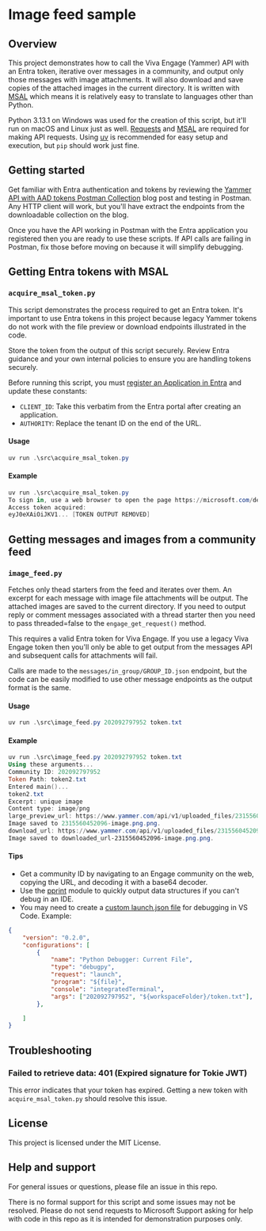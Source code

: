 # Image feed sample

## Overview
This project demonstrates how to call the Viva Engage (Yammer) API with an Entra token, iterative over messages in a community, and output only those messages with image attachments. It will also download and save copies of the attached images in the current directory. It is written with [MSAL](https://learn.microsoft.com/en-us/entra/identity-platform/msal-overview) which means it is relatively easy to translate to languages other than Python.

Python 3.13.1 on Windows was used for the creation of this script, but it'll run on macOS and Linux just as well. [Requests](https://pypi.org/project/requests/) and [MSAL](https://pypi.org/project/msal/) are required for making API requests. Using [uv](https://docs.astral.sh/uv/) is recommended for easy setup and execution, but ```pip``` should work just fine.

## Getting started

Get familiar with Entra authentication and tokens by reviewing the [Yammer API with AAD tokens Postman Collection](https://techcommunity.microsoft.com/blog/viva_engage_blog/yammer-api-with-aad-tokens-postman-collection/857923) blog post and testing in Postman. Any HTTP client will work, but you'll have extract the endpoints from the downloadable collection on the blog. 

Once you have the API working in Postman with the Entra application you registered then you are ready to use these scripts. If API calls are failing in Postman, fix those before moving on because it will simplify debugging.

## Getting Entra tokens with MSAL
### `acquire_msal_token.py`
This script demonstrates the process required to get an Entra token. It's important to use Entra tokens in this project because legacy Yammer tokens do not work with the file preview or download endpoints illustrated in the code.

Store the token from the output of this script securely. Review Entra guidance and your own internal policies to ensure you are handling tokens securely.

Before running this script, you must [register an Application in Entra](https://learn.microsoft.com/en-us/entra/identity-platform/quickstart-register-app) and update these constants:

- ```CLIENT_ID```: Take this verbatim from the Entra portal after creating an application.
- ```AUTHORITY```: Replace the tenant ID on the end of the URL.

#### Usage
```powershell
uv run .\src\acquire_msal_token.py
```

#### Example
```powershell
uv run .\src\acquire_msal_token.py
To sign in, use a web browser to open the page https://microsoft.com/devicelogin and enter the code [CODE APPEARS HERE] to authenticate.
Access token acquired:
eyJ0eXAiOiJKV1... [TOKEN OUTPUT REMOVED]
```

## Getting messages and images from a community feed
### `image_feed.py`

Fetches only thead starters from the feed and iterates over them. An excerpt for each message with image file attachments will be output. The attached images are saved to the current directory. If you need to output reply or comment messages associated with a thread starter then you need to pass threaded=false to the ```engage_get_request()``` method.

This requires a valid Entra token for Viva Engage. If you use a legacy Viva Engage token then you'll only be able to get output from the messages API and subsequent calls for attachments will fail.

Calls are made to the ```messages/in_group/GROUP_ID.json``` endpoint, but the code can be easily modified to use other message endpoints as the output format is the same.

#### Usage
```powershell
uv run .\src\image_feed.py 202092797952 token.txt
```
#### Example
```powershell
uv run .\src\image_feed.py 202092797952 token.txt
Using these arguments...
Community ID: 202092797952
Token Path: token2.txt
Entered main()...
token2.txt
Excerpt: unique image
Content type: image/png
large_preview_url: https://www.yammer.com/api/v1/uploaded_files/2315560452096/version/2339394756608/large_preview/
Image saved to 2315560452096-image.png.png.
download_url: https://www.yammer.com/api/v1/uploaded_files/2315560452096/download
Image saved to downloaded_url-2315560452096-image.png.png.
```
#### Tips

- Get a community ID by navigating to an Engage community on the web, copying the URL, and decoding it with a base64 decoder.
- Use the [pprint](https://docs.python.org/3/library/pprint.html) module to quickly output data structures if you can't debug in an IDE.
- You may need to create a [custom launch.json file](https://code.visualstudio.com/Docs/editor/debugging#_launch-configurations) for debugging in VS Code. Example:
```json
{
    "version": "0.2.0",
    "configurations": [
        {
            "name": "Python Debugger: Current File",
            "type": "debugpy",
            "request": "launch",
            "program": "${file}",
            "console": "integratedTerminal",
            "args": ["202092797952", "${workspaceFolder}/token.txt"],
        },

    ]
}
```
## Troubleshooting

### Failed to retrieve data: 401 (Expired signature for Tokie JWT)
This error indicates that your token has expired. Getting a new token with ```acquire_msal_token.py``` should resolve this issue.

## License
This project is licensed under the MIT License.

## Help and support
For general issues or questions, please file an issue in this repo.

There is no formal support for this script and some issues may not be resolved. Please do not send requests to Microsoft Support asking for help with code in this repo as it is intended for demonstration purposes only.


